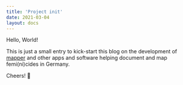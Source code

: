 ```yaml
---
title: 'Project init'
date: 2021-03-04
layout: docs
---
```


Hello, World!

This is just a small entry to kick-start this blog on the development of [mapper](https://github.com/feminizidmap/feminizid-mapper) and other apps and software helping document and map femi(ni)cides in Germany.

Cheers! 🥳
